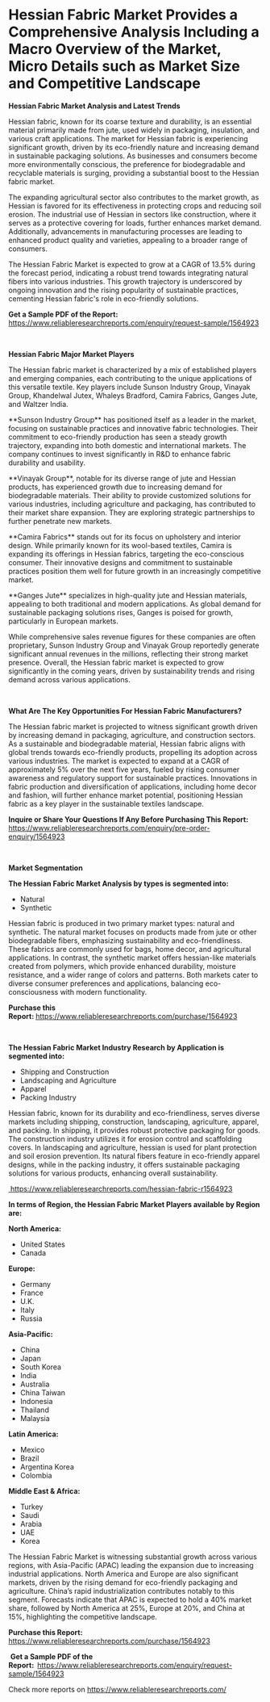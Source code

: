 <p><h1>Hessian Fabric Market Provides a Comprehensive Analysis Including a Macro Overview of the Market, Micro Details such as Market Size and Competitive Landscape</h1></p><p><strong>Hessian Fabric Market Analysis and Latest Trends</strong></p>
<p><p>Hessian fabric, known for its coarse texture and durability, is an essential material primarily made from jute, used widely in packaging, insulation, and various craft applications. The market for Hessian fabric is experiencing significant growth, driven by its eco-friendly nature and increasing demand in sustainable packaging solutions. As businesses and consumers become more environmentally conscious, the preference for biodegradable and recyclable materials is surging, providing a substantial boost to the Hessian fabric market.</p><p>The expanding agricultural sector also contributes to the market growth, as Hessian is favored for its effectiveness in protecting crops and reducing soil erosion. The industrial use of Hessian in sectors like construction, where it serves as a protective covering for loads, further enhances market demand. Additionally, advancements in manufacturing processes are leading to enhanced product quality and varieties, appealing to a broader range of consumers.</p><p>The Hessian Fabric Market is expected to grow at a CAGR of 13.5% during the forecast period, indicating a robust trend towards integrating natural fibers into various industries. This growth trajectory is underscored by ongoing innovation and the rising popularity of sustainable practices, cementing Hessian fabric's role in eco-friendly solutions.</p></p>
<p><strong>Get a Sample PDF of the Report:&nbsp;</strong> <a href="https://www.reliableresearchreports.com/enquiry/request-sample/1564923?utm_campaign=2487&utm_medium=2&utm_source=Github&utm_content=ia&utm_term=02042025&utm_id=hessian-fabric">https://www.reliableresearchreports.com/enquiry/request-sample/1564923</a></p>
<p>&nbsp;</p>
<p><strong>Hessian Fabric Major Market Players</strong></p>
<p><p>The Hessian fabric market is characterized by a mix of established players and emerging companies, each contributing to the unique applications of this versatile textile. Key players include Sunson Industry Group, Vinayak Group, Khandelwal Jutex, Whaleys Bradford, Camira Fabrics, Ganges Jute, and Waltzer India.</p><p>**Sunson Industry Group** has positioned itself as a leader in the market, focusing on sustainable practices and innovative fabric technologies. Their commitment to eco-friendly production has seen a steady growth trajectory, expanding into both domestic and international markets. The company continues to invest significantly in R&D to enhance fabric durability and usability.</p><p>**Vinayak Group**, notable for its diverse range of jute and Hessian products, has experienced growth due to increasing demand for biodegradable materials. Their ability to provide customized solutions for various industries, including agriculture and packaging, has contributed to their market share expansion. They are exploring strategic partnerships to further penetrate new markets.</p><p>**Camira Fabrics** stands out for its focus on upholstery and interior design. While primarily known for its wool-based textiles, Camira is expanding its offerings in Hessian fabrics, targeting the eco-conscious consumer. Their innovative designs and commitment to sustainable practices position them well for future growth in an increasingly competitive market.</p><p>**Ganges Jute** specializes in high-quality jute and Hessian materials, appealing to both traditional and modern applications. As global demand for sustainable packaging solutions rises, Ganges is poised for growth, particularly in European markets.</p><p>While comprehensive sales revenue figures for these companies are often proprietary, Sunson Industry Group and Vinayak Group reportedly generate significant annual revenues in the millions, reflecting their strong market presence. Overall, the Hessian fabric market is expected to grow significantly in the coming years, driven by sustainability trends and rising demand across various applications.</p></p>
<p>&nbsp;</p>
<p><strong>What Are The Key Opportunities For Hessian Fabric Manufacturers?</strong></p>
<p><p>The Hessian fabric market is projected to witness significant growth driven by increasing demand in packaging, agriculture, and construction sectors. As a sustainable and biodegradable material, Hessian fabric aligns with global trends towards eco-friendly products, propelling its adoption across various industries. The market is expected to expand at a CAGR of approximately 5% over the next five years, fueled by rising consumer awareness and regulatory support for sustainable practices. Innovations in fabric production and diversification of applications, including home decor and fashion, will further enhance market potential, positioning Hessian fabric as a key player in the sustainable textiles landscape.</p></p>
<p><strong>Inquire or Share Your Questions If Any Before Purchasing This Report:</strong> <a href="https://www.reliableresearchreports.com/enquiry/pre-order-enquiry/1564923?utm_campaign=2487&utm_medium=2&utm_source=Github&utm_content=ia&utm_term=02042025&utm_id=hessian-fabric">https://www.reliableresearchreports.com/enquiry/pre-order-enquiry/1564923</a></p>
<p>&nbsp;</p>
<p><strong>Market Segmentation</strong></p>
<p><strong>The Hessian Fabric Market Analysis by types is segmented into:</strong></p>
<p><ul><li>Natural</li><li>Synthetic</li></ul></p>
<p><p>Hessian fabric is produced in two primary market types: natural and synthetic. The natural market focuses on products made from jute or other biodegradable fibers, emphasizing sustainability and eco-friendliness. These fabrics are commonly used for bags, home decor, and agricultural applications. In contrast, the synthetic market offers hessian-like materials created from polymers, which provide enhanced durability, moisture resistance, and a wider range of colors and patterns. Both markets cater to diverse consumer preferences and applications, balancing eco-consciousness with modern functionality.</p></p>
<p><strong>Purchase this Report:&nbsp;</strong><a href="https://www.reliableresearchreports.com/purchase/1564923?utm_campaign=2487&utm_medium=2&utm_source=Github&utm_content=ia&utm_term=02042025&utm_id=hessian-fabric">https://www.reliableresearchreports.com/purchase/1564923</a></p>
<p>&nbsp;</p>
<p><strong>The Hessian Fabric Market Industry Research by Application is segmented into:</strong></p>
<p><ul><li>Shipping and Construction</li><li>Landscaping and Agriculture</li><li>Apparel</li><li>Packing Industry</li></ul></p>
<p><p>Hessian fabric, known for its durability and eco-friendliness, serves diverse markets including shipping, construction, landscaping, agriculture, apparel, and packing. In shipping, it provides robust protective packaging for goods. The construction industry utilizes it for erosion control and scaffolding covers. In landscaping and agriculture, hessian is used for plant protection and soil erosion prevention. Its natural fibers feature in eco-friendly apparel designs, while in the packing industry, it offers sustainable packaging solutions for various products, enhancing overall sustainability.</p></p>
<p><a href="https://www.reliableresearchreports.com/hessian-fabric-r1564923?utm_campaign=2487&utm_medium=2&utm_source=Github&utm_content=ia&utm_term=02042025&utm_id=hessian-fabric">&nbsp;https://www.reliableresearchreports.com/hessian-fabric-r1564923</a></p>
<p><strong>In terms of Region, the Hessian Fabric Market Players available by Region are:</strong></p>
<p>
    <p> <strong> North America: </strong>
        <ul>
            <li>United States</li>
            <li>Canada</li>
        </ul>
        </p> 
    <p> <strong> Europe: </strong>
        <ul>
            <li>Germany</li>
            <li>France</li>
            <li>U.K.</li>
            <li>Italy</li>
            <li>Russia</li>
        </ul>
        </p> 
    <p> <strong> Asia-Pacific: </strong>
        <ul>
            <li>China</li>
            <li>Japan</li>
            <li>South Korea</li>
            <li>India</li>
            <li>Australia</li>
            <li>China Taiwan</li>
            <li>Indonesia</li>
            <li>Thailand</li>
            <li>Malaysia</li>
        </ul>
        </p> 
    <p> <strong> Latin America: </strong>
        <ul>
            <li>Mexico</li>
            <li>Brazil</li>
            <li>Argentina Korea</li>
            <li>Colombia</li>
        </ul>
        </p> 
    <p> <strong> Middle East & Africa: </strong>
        <ul>
            <li>Turkey</li>
            <li>Saudi</li>
            <li>Arabia</li>
            <li>UAE</li>
            <li>Korea</li>
        </ul>
    </p>
    </p>
<p><p>The Hessian Fabric Market is witnessing substantial growth across various regions, with Asia-Pacific (APAC) leading the expansion due to increasing industrial applications. North America and Europe are also significant markets, driven by the rising demand for eco-friendly packaging and agriculture. China’s rapid industrialization contributes notably to this segment. Forecasts indicate that APAC is expected to hold a 40% market share, followed by North America at 25%, Europe at 20%, and China at 15%, highlighting the competitive landscape.</p></p>
<p><strong>Purchase this Report: </strong><a href="https://www.reliableresearchreports.com/purchase/1564923?utm_campaign=2487&utm_medium=2&utm_source=Github&utm_content=ia&utm_term=02042025&utm_id=hessian-fabric">https://www.reliableresearchreports.com/purchase/1564923</a></p>
<p>&nbsp;<strong>Get a Sample PDF of the Report:&nbsp;&nbsp;</strong><a href="https://www.reliableresearchreports.com/enquiry/request-sample/1564923?utm_campaign=2487&utm_medium=2&utm_source=Github&utm_content=ia&utm_term=02042025&utm_id=hessian-fabric">https://www.reliableresearchreports.com/enquiry/request-sample/1564923</a></p>
<p><strong></strong></p>
<p>Check more reports on <a href="https://www.reliableresearchreports.com/?utm_campaign=2487&utm_medium=2&utm_source=Github&utm_content=ia&utm_term=02042025&utm_id=hessian-fabric">https://www.reliableresearchreports.com/</a></p>